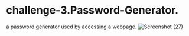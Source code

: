 # challenge-3.Password-Generator.
a password generator used by accessing a webpage.
![Screenshot (27)](https://github.com/culligula/challenge-3-Password-Generator./assets/144569674/bdc1dc2f-6815-4199-85fe-8eaac47a3a84)
